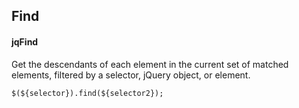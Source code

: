 ## Find
#### jqFind
Get the descendants of each element in the current set of matched elements, filtered by a selector, jQuery object, or element.
```
$(${selector}).find(${selector2});
```